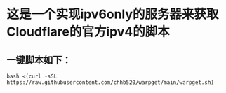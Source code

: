 
# 这是一个实现ipv6only的服务器来获取Cloudflare的官方ipv4的脚本
## 一键脚本如下：
```
bash <(curl -sSL https://raw.githubusercontent.com/chhb520/warpget/main/warpget.sh)
